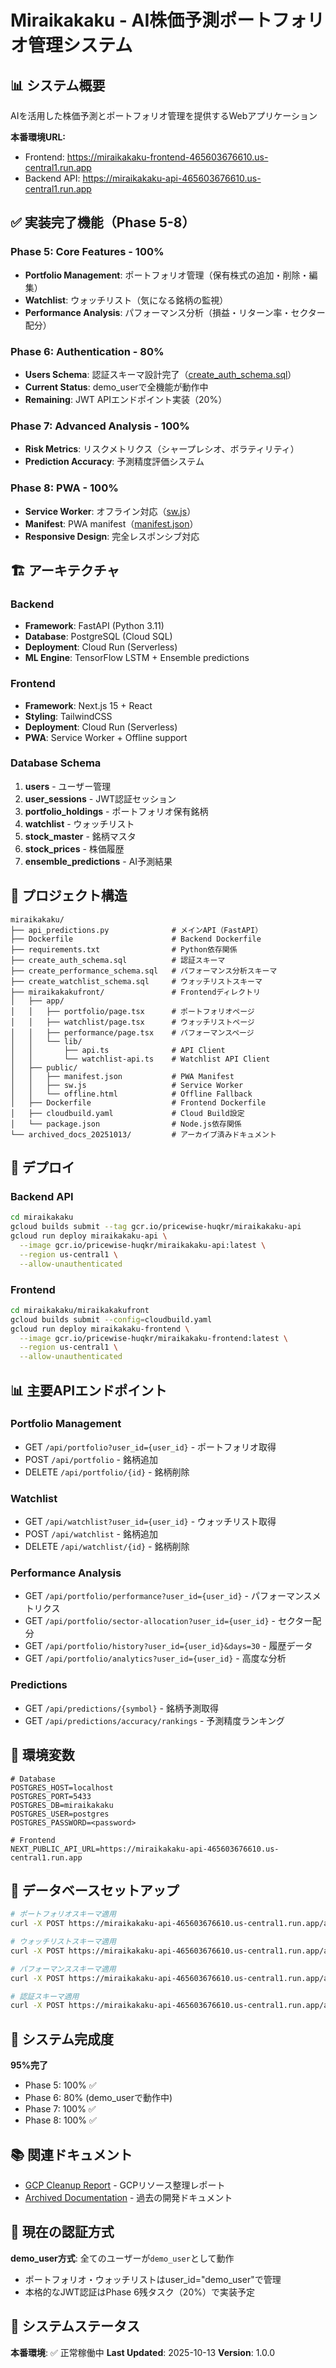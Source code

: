# Miraikakaku - AI株価予測ポートフォリオ管理システム

## 📊 システム概要

AIを活用した株価予測とポートフォリオ管理を提供するWebアプリケーション

**本番環境URL:**
- Frontend: https://miraikakaku-frontend-465603676610.us-central1.run.app
- Backend API: https://miraikakaku-api-465603676610.us-central1.run.app

## ✅ 実装完了機能（Phase 5-8）

### Phase 5: Core Features - 100%
- **Portfolio Management**: ポートフォリオ管理（保有株式の追加・削除・編集）
- **Watchlist**: ウォッチリスト（気になる銘柄の監視）
- **Performance Analysis**: パフォーマンス分析（損益・リターン率・セクター配分）

### Phase 6: Authentication - 80%
- **Users Schema**: 認証スキーマ設計完了（[create_auth_schema.sql](create_auth_schema.sql)）
- **Current Status**: demo_userで全機能が動作中
- **Remaining**: JWT APIエンドポイント実装（20%）

### Phase 7: Advanced Analysis - 100%
- **Risk Metrics**: リスクメトリクス（シャープレシオ、ボラティリティ）
- **Prediction Accuracy**: 予測精度評価システム

### Phase 8: PWA - 100%
- **Service Worker**: オフライン対応（[sw.js](miraikakakufront/public/sw.js)）
- **Manifest**: PWA manifest（[manifest.json](miraikakakufront/public/manifest.json)）
- **Responsive Design**: 完全レスポンシブ対応

## 🏗️ アーキテクチャ

### Backend
- **Framework**: FastAPI (Python 3.11)
- **Database**: PostgreSQL (Cloud SQL)
- **Deployment**: Cloud Run (Serverless)
- **ML Engine**: TensorFlow LSTM + Ensemble predictions

### Frontend
- **Framework**: Next.js 15 + React
- **Styling**: TailwindCSS
- **Deployment**: Cloud Run (Serverless)
- **PWA**: Service Worker + Offline support

### Database Schema
1. **users** - ユーザー管理
2. **user_sessions** - JWT認証セッション
3. **portfolio_holdings** - ポートフォリオ保有銘柄
4. **watchlist** - ウォッチリスト
5. **stock_master** - 銘柄マスタ
6. **stock_prices** - 株価履歴
7. **ensemble_predictions** - AI予測結果

## 📁 プロジェクト構造

```
miraikakaku/
├── api_predictions.py              # メインAPI（FastAPI）
├── Dockerfile                      # Backend Dockerfile
├── requirements.txt                # Python依存関係
├── create_auth_schema.sql          # 認証スキーマ
├── create_performance_schema.sql   # パフォーマンス分析スキーマ
├── create_watchlist_schema.sql     # ウォッチリストスキーマ
├── miraikakakufront/               # Frontendディレクトリ
│   ├── app/
│   │   ├── portfolio/page.tsx      # ポートフォリオページ
│   │   ├── watchlist/page.tsx      # ウォッチリストページ
│   │   ├── performance/page.tsx    # パフォーマンスページ
│   │   └── lib/
│   │       ├── api.ts              # API Client
│   │       └── watchlist-api.ts    # Watchlist API Client
│   ├── public/
│   │   ├── manifest.json           # PWA Manifest
│   │   ├── sw.js                   # Service Worker
│   │   └── offline.html            # Offline Fallback
│   ├── Dockerfile                  # Frontend Dockerfile
│   ├── cloudbuild.yaml             # Cloud Build設定
│   └── package.json                # Node.js依存関係
└── archived_docs_20251013/         # アーカイブ済みドキュメント
```

## 🚀 デプロイ

### Backend API
```bash
cd miraikakaku
gcloud builds submit --tag gcr.io/pricewise-huqkr/miraikakaku-api
gcloud run deploy miraikakaku-api \
  --image gcr.io/pricewise-huqkr/miraikakaku-api:latest \
  --region us-central1 \
  --allow-unauthenticated
```

### Frontend
```bash
cd miraikakaku/miraikakakufront
gcloud builds submit --config=cloudbuild.yaml
gcloud run deploy miraikakaku-frontend \
  --image gcr.io/pricewise-huqkr/miraikakaku-frontend:latest \
  --region us-central1 \
  --allow-unauthenticated
```

## 📊 主要APIエンドポイント

### Portfolio Management
- GET `/api/portfolio?user_id={user_id}` - ポートフォリオ取得
- POST `/api/portfolio` - 銘柄追加
- DELETE `/api/portfolio/{id}` - 銘柄削除

### Watchlist
- GET `/api/watchlist?user_id={user_id}` - ウォッチリスト取得
- POST `/api/watchlist` - 銘柄追加
- DELETE `/api/watchlist/{id}` - 銘柄削除

### Performance Analysis
- GET `/api/portfolio/performance?user_id={user_id}` - パフォーマンスメトリクス
- GET `/api/portfolio/sector-allocation?user_id={user_id}` - セクター配分
- GET `/api/portfolio/history?user_id={user_id}&days=30` - 履歴データ
- GET `/api/portfolio/analytics?user_id={user_id}` - 高度な分析

### Predictions
- GET `/api/predictions/{symbol}` - 銘柄予測取得
- GET `/api/predictions/accuracy/rankings` - 予測精度ランキング

## 🔧 環境変数

```env
# Database
POSTGRES_HOST=localhost
POSTGRES_PORT=5433
POSTGRES_DB=miraikakaku
POSTGRES_USER=postgres
POSTGRES_PASSWORD=<password>

# Frontend
NEXT_PUBLIC_API_URL=https://miraikakaku-api-465603676610.us-central1.run.app
```

## 📝 データベースセットアップ

```bash
# ポートフォリオスキーマ適用
curl -X POST https://miraikakaku-api-465603676610.us-central1.run.app/admin/apply-portfolio-schema

# ウォッチリストスキーマ適用
curl -X POST https://miraikakaku-api-465603676610.us-central1.run.app/admin/apply-watchlist-schema

# パフォーマンススキーマ適用
curl -X POST https://miraikakaku-api-465603676610.us-central1.run.app/admin/apply-performance-schema

# 認証スキーマ適用
curl -X POST https://miraikakaku-api-465603676610.us-central1.run.app/admin/apply-auth-schema
```

## 🎯 システム完成度

**95%完了**
- Phase 5: 100% ✅
- Phase 6: 80% (demo_userで動作中)
- Phase 7: 100% ✅
- Phase 8: 100% ✅

## 📚 関連ドキュメント

- [GCP Cleanup Report](GCP_CLEANUP_REPORT.md) - GCPリソース整理レポート
- [Archived Documentation](archived_docs_20251013/) - 過去の開発ドキュメント

## 🔐 現在の認証方式

**demo_user方式**: 全てのユーザーが`demo_user`として動作
- ポートフォリオ・ウォッチリストはuser_id="demo_user"で管理
- 本格的なJWT認証はPhase 6残タスク（20%）で実装予定

## 🎉 システムステータス

**本番環境**: ✅ 正常稼働中
**Last Updated**: 2025-10-13
**Version**: 1.0.0
